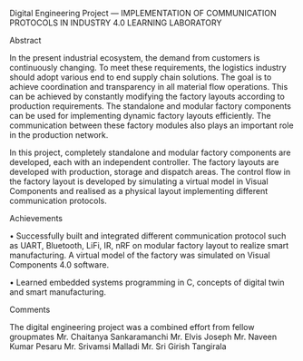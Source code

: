 Digital Engineering Project — IMPLEMENTATION OF COMMUNICATION PROTOCOLS IN INDUSTRY 4.0 LEARNING LABORATORY

Abstract

In the present industrial ecosystem, the demand from customers is continuously changing. To meet these requirements, the logistics industry should adopt various end to end supply chain solutions. The goal is to achieve coordination and transparency in all material flow operations. This can be achieved by constantly modifying the factory layouts according to production requirements. The standalone and modular factory components can be used for implementing dynamic factory layouts efficiently. The communication between these factory modules also plays an important role in the production network.

In this project, completely standalone and modular factory components are developed, each with an independent controller. The factory layouts are developed with production, storage and dispatch areas. The control flow in the factory layout is developed by simulating a virtual model in Visual Components and realised as a physical layout implementing different communication protocols.
 
 
 Achievements

•	Successfully built and integrated different communication protocol such as UART, Bluetooth, LiFi, IR, nRF on modular factory layout to realize smart manufacturing. A virtual      model of the factory was simulated on Visual Components 4.0 software.

•	Learned embedded systems programming in C, concepts of digital twin and smart manufacturing.

Comments

The digital engineering project was a combined effort from fellow groupmates
Mr. Chaitanya Sankaramanchi 
Mr. Elvis Joseph 
Mr. Naveen Kumar Pesaru 
Mr. Srivamsi Malladi 
Mr. Sri Girish Tangirala

